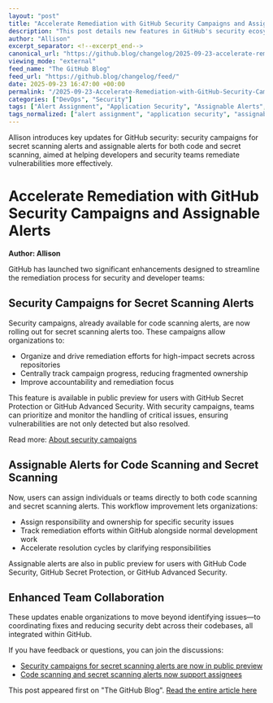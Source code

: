 ```yaml
---
layout: "post"
title: "Accelerate Remediation with GitHub Security Campaigns and Assignable Alerts"
description: "This post details new features in GitHub's security ecosystem: security campaigns for secret scanning alerts and assignable alerts for both code and secret scanning. The features aim to help developer and security teams organize, prioritize, and resolve security issues more efficiently, integrating alert assignment and large-scale remediation into regular workflow and reducing security debt across repositories."
author: "Allison"
excerpt_separator: <!--excerpt_end-->
canonical_url: "https://github.blog/changelog/2025-09-23-accelerate-remediation-with-security-campaigns-and-assignable-alerts-for-code-scanning-and-secret-scanning"
viewing_mode: "external"
feed_name: "The GitHub Blog"
feed_url: "https://github.blog/changelog/feed/"
date: 2025-09-23 16:47:00 +00:00
permalink: "/2025-09-23-Accelerate-Remediation-with-GitHub-Security-Campaigns-and-Assignable-Alerts.html"
categories: ["DevOps", "Security"]
tags: ["Alert Assignment", "Application Security", "Assignable Alerts", "Code Scanning", "Developer Workflow", "DevOps", "GitHub Advanced Security", "GitHub Secret Protection", "News", "Public Preview", "Secret Scanning", "Security", "Security Campaigns", "Security Debt", "Security Operations", "Vulnerability Remediation"]
tags_normalized: ["alert assignment", "application security", "assignable alerts", "code scanning", "developer workflow", "devops", "github advanced security", "github secret protection", "news", "public preview", "secret scanning", "security", "security campaigns", "security debt", "security operations", "vulnerability remediation"]
---
```


Allison introduces key updates for GitHub security: security campaigns for secret scanning alerts and assignable alerts for both code and secret scanning, aimed at helping developers and security teams remediate vulnerabilities more effectively.<!--excerpt_end-->

# Accelerate Remediation with GitHub Security Campaigns and Assignable Alerts

**Author: Allison**

GitHub has launched two significant enhancements designed to streamline the remediation process for security and developer teams:

## Security Campaigns for Secret Scanning Alerts

Security campaigns, already available for code scanning alerts, are now rolling out for secret scanning alerts too. These campaigns allow organizations to:

- Organize and drive remediation efforts for high-impact secrets across repositories
- Centrally track campaign progress, reducing fragmented ownership
- Improve accountability and remediation focus

This feature is available in public preview for users with GitHub Secret Protection or GitHub Advanced Security. With security campaigns, teams can prioritize and monitor the handling of critical issues, ensuring vulnerabilities are not only detected but also resolved.

Read more: [About security campaigns](https://docs.github.com/enterprise-cloud@latest/code-security/securing-your-organization/fixing-security-alerts-at-scale/about-security-campaigns)

## Assignable Alerts for Code Scanning and Secret Scanning

Now, users can assign individuals or teams directly to both code scanning and secret scanning alerts. This workflow improvement lets organizations:

- Assign responsibility and ownership for specific security issues
- Track remediation efforts within GitHub alongside normal development work
- Accelerate resolution cycles by clarifying responsibilities

Assignable alerts are also in public preview for users with GitHub Code Security, GitHub Secret Protection, or GitHub Advanced Security.

## Enhanced Team Collaboration

These updates enable organizations to move beyond identifying issues—to coordinating fixes and reducing security debt across their codebases, all integrated within GitHub.

If you have feedback or questions, you can join the discussions:

- [Security campaigns for secret scanning alerts are now in public preview](https://github.com/orgs/community/discussions/173665)
- [Code scanning and secret scanning alerts now support assignees](https://github.com/orgs/community/discussions/174046)

This post appeared first on "The GitHub Blog". [Read the entire article here](https://github.blog/changelog/2025-09-23-accelerate-remediation-with-security-campaigns-and-assignable-alerts-for-code-scanning-and-secret-scanning)
